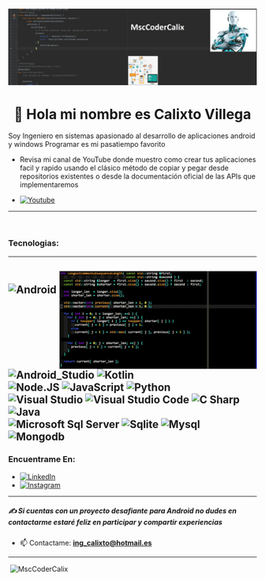 ![logo](https://github.com/MsccoderCalix/MsccoderCalix/blob/main/top.jpg)
<h1 align="center">👋 Hola mi nombre es Calixto Villega</h1>
Soy Ingeniero en sistemas apasionado al desarrollo de aplicaciones android y windows
Programar es mi pasatiempo favorito</br>

- Revisa mi canal de YouTube donde muestro como crear tus aplicaciones facil y rapido usando el clásico método de copiar y pegar desde repositorios existentes o desde la documentación oficial de las  APIs que implementaremos

- [![Youtube](https://img.shields.io/badge/youtube-CopiarPegar_Codigo-FF0000?style=for-the-badge&logo=youtube&logoColor=white&labelColor=101010)](https://www.youtube.com/@CopiarPegarCoder)</br>

---
</br>

### Tecnologias:
---
<img align="right" alt="coding" width="400" src="https://github.com/MsccoderCalix/MsccoderCalix/blob/main/coding.gif"></br>
![Android](https://img.shields.io/badge/Android-green?style=for-the-badge&logo=android&logoColor=white&labelColor=black)
![Android_Studio](https://img.shields.io/badge/Android_Studio-green?style=for-the-badge&logo=android-studio&logoColor=white&labelColor=101010)
![Kotlin](https://img.shields.io/badge/Kotlin-0095D5?style=for-the-badge&logo=kotlin&logoColor=white&labelColor=101010)</br>
![Node.JS](https://img.shields.io/badge/Node.JS-339933?style=for-the-badge&logo=node.js&logoColor=white&labelColor=101010)
![JavaScript](https://img.shields.io/badge/JavaScript-F7DF1E?style=for-the-badge&logo=javascript&logoColor=white&labelColor=101010)
![Python](https://img.shields.io/badge/Python-yellow?style=for-the-badge&logo=python&logoColor=white&labelColor=101010)</br>
![Visual Studio](https://img.shields.io/badge/Visual%20Studio-5C2D91?style=for-the-badge&logo=visualstudio&logoColor=white&labelColor=101010)
![Visual Studio Code](https://img.shields.io/badge/Visual%20Studio%20Code-007ACC?style=for-the-badge&logo=visualstudiocode&logoColor=white&labelColor=101010)
![C Sharp](https://img.shields.io/badge/C%20Sharp-lightgreen?style=for-the-badge&logo=csharp&logoColor=white&labelColor=101010)
![Java](https://img.shields.io/badge/Java-007396?style=for-the-badge&logo=java&logoColor=white&labelColor=101010)</br>
![Microsoft Sql Server](https://img.shields.io/badge/Microsoft%20Sql%20Server-CC2927?style=for-the-badge&logo=microsoftsqlserver&logoColor=white&labelColor=101010)
![Sqlite](https://img.shields.io/badge/Sqlite-003B57?style=for-the-badge&logo=sqlite&logoColor=white&labelColor=101010)
![Mysql](https://img.shields.io/badge/Mysql-4479A1?style=for-the-badge&logo=mysql&logoColor=white&labelColor=101010)
![Mongodb](https://img.shields.io/badge/Mongodb-47A248?style=for-the-badge&logo=mongodb&logoColor=white&labelColor=101010)</br>
---

### Encuentrame En:

- [![LinkedIn](https://img.shields.io/badge/LinkedIn-Calixto_Villega-0A66C2?style=for-the-badge&logo=linkedin&logoColor=white&labelColor=101010)](https://www.linkedin.com/in/calixto-villega-marcias-25608962)</br>
- [![Instagram](https://img.shields.io/badge/Instagram-Calixto_Villega-E4405F?style=for-the-badge&logo=instagram&logoColor=white&labelColor=101010)](https://www.instagram.com/msccoder)</br>


---

##### ✍️ Si cuentas con un proyecto desafiante para Android no dudes en contactarme estaré feliz en participar y compartir experiencias
- 📫 Contactame: **ing_calixto@hotmail.es**
---
<p>&nbsp;<img align="center" src="https://github-readme-stats.vercel.app/api?username=MsccoderCalix&show_icons=true&locale=es" alt="MscCoderCalix" /></p>
